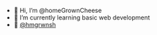 - 👋 Hi, I’m @homeGrownCheese
- 🌱 I’m currently learning basic web development
- 🐥 [@hmgrwnsh](https://twitter.com/hmgrwnsh)

<!---
homeGrownCheese/homeGrownCheese is a ✨ special ✨ repository because its `README.md` (this file) appears on your GitHub profile.
You can click the Preview link to take a look at your changes.
--->
